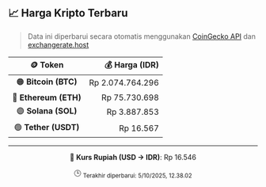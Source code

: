 

<!-- HARGA_KRIPTO -->
## 📈 Harga Kripto Terbaru

> Data ini diperbarui secara otomatis menggunakan [CoinGecko API](https://www.coingecko.com/) dan [exchangerate.host](https://exchangerate.host/)

<div align="center">

| 🪙 Token | 💰 Harga (IDR) |
|:------:|---------------:|
| 🟠 **Bitcoin (BTC)**   | Rp 2.074.764.296 |
| 🔵 **Ethereum (ETH)**  | Rp 75.730.698 |
| 🟣 **Solana (SOL)**    | Rp 3.887.853 |
| 🟢 **Tether (USDT)**   | Rp 16.567 |

---

💱 **Kurs Rupiah (USD → IDR)**: Rp 16.546

🕒 <sub>Terakhir diperbarui: 5/10/2025, 12.38.02</sub>

</div>
<!-- /HARGA_KRIPTO -->